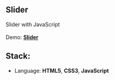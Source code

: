 ## Slider

Slider with JavaScript<br>
<br>
Demo: **[Slider](https://dejanv91.github.io/17-Slider/index.html)**

## Stack:
* Language: **HTML5**, **CSS3**, **JavaScript**
